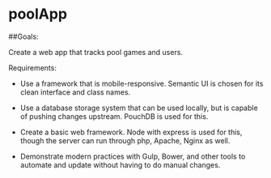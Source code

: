 # poolApp

##Goals:  

Create a web app that tracks pool games and users.

Requirements:

- Use a framework that is mobile-responsive.  Semantic UI is chosen for its clean interface and class names.
 
- Use a database storage system that can be used locally, but is capable of pushing changes upstream.  PouchDB is used for this.

- Create a basic web framework.  Node with express is used for this, though the server can run through php, Apache, Nginx as well.
 
- Demonstrate modern practices with Gulp, Bower, and other tools to automate and update without having to do manual changes.